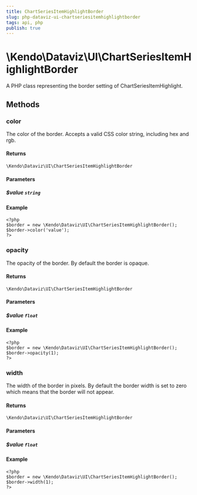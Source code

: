 ```yaml
---
title: ChartSeriesItemHighlightBorder
slug: php-dataviz-ui-chartseriesitemhighlightborder
tags: api, php
publish: true
---
```


# \Kendo\Dataviz\UI\ChartSeriesItemHighlightBorder

A PHP class representing the border setting of ChartSeriesItemHighlight.


## Methods

### color
The color of the border. Accepts a valid CSS color string, including hex and rgb.

#### Returns
`\Kendo\Dataviz\UI\ChartSeriesItemHighlightBorder`

#### Parameters

##### $value `string`



#### Example 
    <?php
    $border = new \Kendo\Dataviz\UI\ChartSeriesItemHighlightBorder();
    $border->color('value');
    ?>

### opacity
The opacity of the border. By default the border is opaque.

#### Returns
`\Kendo\Dataviz\UI\ChartSeriesItemHighlightBorder`

#### Parameters

##### $value `float`



#### Example 
    <?php
    $border = new \Kendo\Dataviz\UI\ChartSeriesItemHighlightBorder();
    $border->opacity(1);
    ?>

### width
The width of the border in pixels. By default the border width is set to zero which means that the border will not appear.

#### Returns
`\Kendo\Dataviz\UI\ChartSeriesItemHighlightBorder`

#### Parameters

##### $value `float`



#### Example 
    <?php
    $border = new \Kendo\Dataviz\UI\ChartSeriesItemHighlightBorder();
    $border->width(1);
    ?>

 
